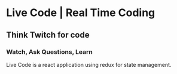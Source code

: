 # Live Code | Real Time Coding

## Think Twitch for code

### Watch, Ask Questions, Learn

Live Code is a react application using redux for state management.


